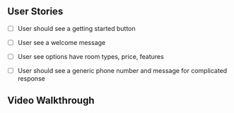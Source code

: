 ## User Stories
- [ ] User should see a getting started button
- [ ] User see a welcome message
- [ ] User see options have room types, price, features
- [ ] User should see a generic phone number and message for complicated response


## Video Walkthrough
